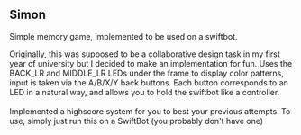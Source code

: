 ## Simon

Simple memory game, implemented to be used on a swiftbot. <br/>

Originally, this was supposed to be a collaborative design task in my first year of university but I decided to make an implementation for fun.
Uses the BACK_LR and MIDDLE_LR LEDs under the frame to display color patterns, input is taken via the A/B/X/Y back buttons. Each button corresponds to an LED in a natural way, and allows you to hold the swiftbot like a controller. 
<br/><br/>
Implemented a highscore system for you to best your previous attempts. 
To use, simply just run this on a SwiftBot (you probably don't have one)
